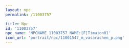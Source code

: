 ```yaml
---
layout: npc
permalink: /11003757

title: Npc
id: '11003757'
npc_name: 'NPCNAME_11003757_NAME:[F]Timaion01'
icon_url: 'portrait/npc/11001547_m_vasarachen_p.png'
---
```

